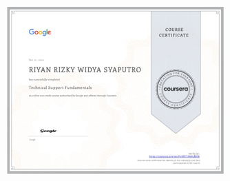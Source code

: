 ![](https://raw.githubusercontent.com/RiyanRIS/sertifikat/master/coursera/Technical%20Support%20Fundamentals/Coursera-Technical%20Support%20Fundamentals_page-0001.jpg)